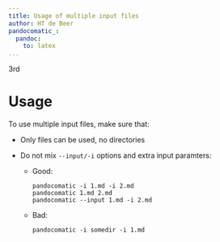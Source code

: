 ```yaml
---
title: Usage of multiple input files
author: HT de Beer
pandocomatic_:
  pandoc:
    to: latex
...
```

3rd

# Usage

To use multiple input files, make sure that:

- Only files can be used, no directories
- Do not mix `--input/-i` options and extra input paramters:

  - Good:

    ```
    pandocomatic -i 1.md -i 2.md
    pandocomatic 1.md 2.md
    pandocomatic --input 1.md -i 2.md
    ```

  - Bad:

    ```
    pandocomatic -i somedir -i 1.md
    ```
